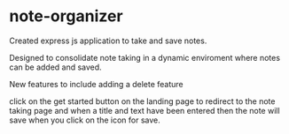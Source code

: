 # note-organizer

Created express js application to take and save notes.

Designed to consolidate note taking in a dynamic enviroment where notes can be added and saved.

New features to include adding a delete feature

click on the get started button on the landing page to redirect to the note taking page and when a title and text have been entered then the note will save when you click on the icon for save.